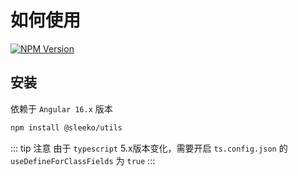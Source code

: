 # 如何使用

<a href="https://www.npmjs.com/package/@sleeko/utils" target="_blank">![NPM Version](https://img.shields.io/npm/v/@sleeko/utils?label=@sleeko/utils)</a>

## 安装

依赖于 `Angular 16.x` 版本

```sh
npm install @sleeko/utils
```

::: tip 注意
由于 `typescript` 5.x版本变化，需要开启 `ts.config.json` 的 `useDefineForClassFields` 为 `true`
:::
